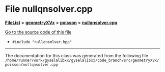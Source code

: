 

# File nullqnsolver.cpp



[**FileList**](files.md) **>** [**geometryXVx**](dir_e51b496b46dd687775e46e0826614574.md) **>** [**poisson**](dir_d78fdb6d05340e24a2e187de33ea09a4.md) **>** [**nullqnsolver.cpp**](geometryXVx_2poisson_2nullqnsolver_8cpp.md)

[Go to the source code of this file](geometryXVx_2poisson_2nullqnsolver_8cpp_source.md)



* `#include "nullqnsolver.hpp"`


































































------------------------------
The documentation for this class was generated from the following file `/home/runner/work/gyselalibxx/gyselalibxx/code_branch/src/geometryXVx/poisson/nullqnsolver.cpp`


